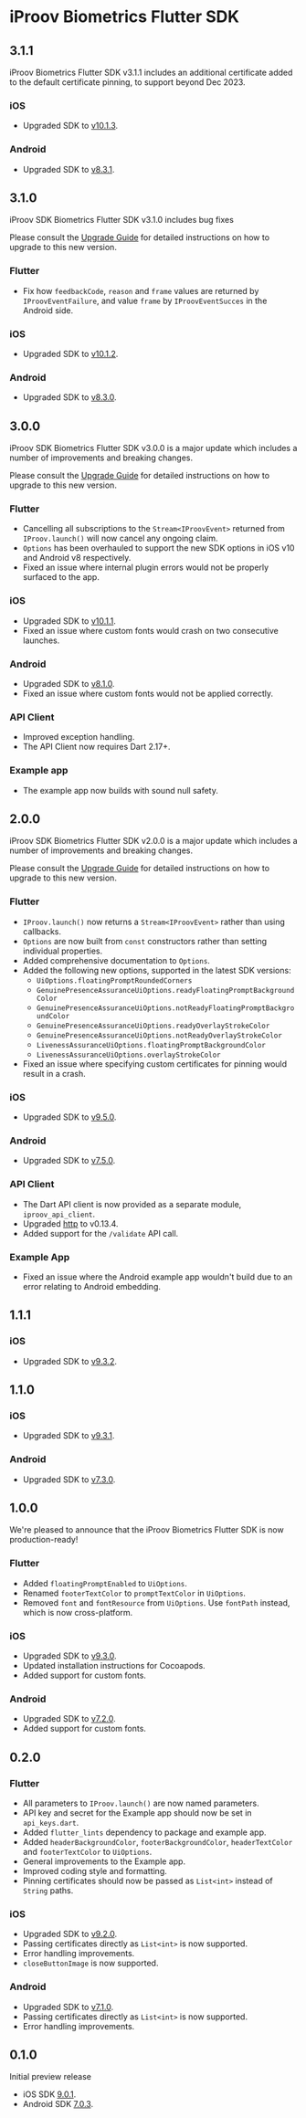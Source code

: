 # iProov Biometrics Flutter SDK

## 3.1.1

iProov Biometrics Flutter SDK v3.1.1 includes an additional certificate added to the default certificate pinning, to support beyond Dec 2023.

### iOS

* Upgraded SDK to [v10.1.3](https://github.com/iProov/ios/releases/tag/10.1.3).

### Android

* Upgraded SDK to [v8.3.1](https://github.com/iProov/android/releases/tag/v8.3.1).

## 3.1.0

iProov SDK Biometrics Flutter SDK v3.1.0 includes bug fixes 

Please consult the [Upgrade Guide](https://github.com/iProov/flutter/wiki/Upgrade-Guide#upgrading-to-v30) for detailed instructions on how to upgrade to this new version.

### Flutter

* Fix how `feedbackCode`, `reason` and `frame` values are returned by `IProovEventFailure`, and value `frame` by `IProovEventSucces` in the Android side.

### iOS

* Upgraded SDK to [v10.1.2](https://github.com/iProov/ios/releases/tag/10.1.2).

### Android

* Upgraded SDK to [v8.3.0](https://github.com/iProov/android/releases/tag/v8.3.0).


## 3.0.0

iProov SDK Biometrics Flutter SDK v3.0.0 is a major update which includes a number of improvements and breaking changes.

Please consult the [Upgrade Guide](https://github.com/iProov/flutter/wiki/Upgrade-Guide#upgrading-to-v30) for detailed instructions on how to upgrade to this new version.

### Flutter

* Cancelling all subscriptions to the `Stream<IProovEvent>` returned from `IProov.launch()` will now cancel any ongoing claim.
* `Options` has been overhauled to support the new SDK options in iOS v10 and Android v8 respectively.
* Fixed an issue where internal plugin errors would not be properly surfaced to the app.

### iOS

* Upgraded SDK to [v10.1.1](https://github.com/iProov/ios/releases/tag/10.1.1).
* Fixed an issue where custom fonts would crash on two consecutive launches.

### Android

* Upgraded SDK to [v8.1.0](https://github.com/iProov/android/releases/tag/v8.1.0).
* Fixed an issue where custom fonts would not be applied correctly.

### API Client

* Improved exception handling.
* The API Client now requires Dart 2.17+.

### Example app

* The example app now builds with sound null safety.

## 2.0.0

iProov SDK Biometrics Flutter SDK v2.0.0 is a major update which includes a number of improvements and breaking changes.

Please consult the [Upgrade Guide](https://github.com/iProov/flutter/wiki/Upgrade-Guide#upgrading-to-v20) for detailed instructions on how to upgrade to this new version.

### Flutter

* `IProov.launch()` now returns a `Stream<IProovEvent>` rather than using callbacks.
* `Options` are now built from `const` constructors rather than setting individual properties.
* Added comprehensive documentation to `Options`.
* Added the following new options, supported in the latest SDK versions:
  * `UiOptions.floatingPromptRoundedCorners`
  * `GenuinePresenceAssuranceUiOptions.readyFloatingPromptBackgroundColor`
  * `GenuinePresenceAssuranceUiOptions.notReadyFloatingPromptBackgroundColor`
  * `GenuinePresenceAssuranceUiOptions.readyOverlayStrokeColor`
  * `GenuinePresenceAssuranceUiOptions.notReadyOverlayStrokeColor`
  * `LivenessAssuranceUiOptions.floatingPromptBackgroundColor`
  * `LivenessAssuranceUiOptions.overlayStrokeColor`
* Fixed an issue where specifying custom certificates for pinning would result in a crash.

### iOS

* Upgraded SDK to [v9.5.0](https://github.com/iProov/ios/releases/tag/9.5.0).

### Android

* Upgraded SDK to [v7.5.0](https://github.com/iProov/android/releases/tag/v7.5.0).

### API Client

* The Dart API client is now provided as a separate module, `iproov_api_client`.
* Upgraded [http](https://pub.dev/packages/http) to v0.13.4.
* Added support for the `/validate` API call.

### Example App

* Fixed an issue where the Android example app wouldn't build due to an error relating to Android embedding.

## 1.1.1

### iOS

* Upgraded SDK to [v9.3.2](https://github.com/iProov/ios/releases/tag/9.3.2).

## 1.1.0

### iOS

* Upgraded SDK to [v9.3.1](https://github.com/iProov/ios/releases/tag/9.3.1).

### Android

* Upgraded SDK to [v7.3.0](https://github.com/iProov/android/releases/tag/v7.3.0).

## 1.0.0

We're pleased to announce that the iProov Biometrics Flutter SDK is now production-ready!

### Flutter

* Added `floatingPromptEnabled` to `UiOptions`.
* Renamed `footerTextColor` to `promptTextColor` in `UiOptions`.
* Removed `font` and `fontResource` from `UiOptions`. Use `fontPath` instead, which is now cross-platform.

### iOS

* Upgraded SDK to [v9.3.0](https://github.com/iProov/ios/releases/tag/9.3.0).
* Updated installation instructions for Cocoapods.
* Added support for custom fonts.

### Android

* Upgraded SDK to [v7.2.0](https://github.com/iProov/android/releases/tag/v7.2.0).
* Added support for custom fonts.

## 0.2.0

### Flutter

* All parameters to `IProov.launch()` are now named parameters.
* API key and secret for the Example app should now be set in `api_keys.dart`.
* Added `flutter_lints` dependency to package and example app.
* Added `headerBackgroundColor`, `footerBackgroundColor`, `headerTextColor` and `footerTextColor` to `UiOptions`.
* General improvements to the Example app.
* Improved coding style and formatting.
* Pinning certificates should now be passed as `List<int>` instead of `String` paths.

### iOS

* Upgraded SDK to [v9.2.0](https://github.com/iProov/ios/releases/tag/9.2.0).
* Passing certificates directly as `List<int>` is now supported.
* Error handling improvements.
* `closeButtonImage` is now supported.

### Android

* Upgraded SDK to [v7.1.0](https://github.com/iProov/android/releases/tag/v7.1.0).
* Passing certificates directly as `List<int>` is now supported.
* Error handling improvements.

## 0.1.0

Initial preview release

* iOS SDK [9.0.1](https://github.com/iProov/ios/releases/tag/9.0.1).
* Android SDK [7.0.3](https://github.com/iProov/android/releases/tag/v7.0.3).